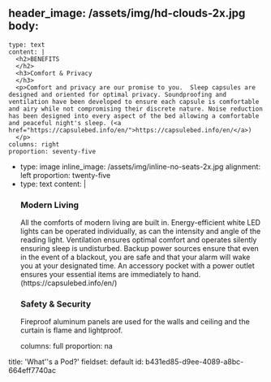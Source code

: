 header_image: /assets/img/hd-clouds-2x.jpg
body:
  -
    type: text
    content: |
      <h2>BENEFITS
      </h2>
      <h3>Comfort & Privacy
      </h3>
      <p>Comfort and privacy are our promise to you.  Sleep capsules are designed and oriented for optimal privacy. Soundproofing and ventilation have been developed to ensure each capsule is comfortable and airy while not compromising their discrete nature. Noise reduction has been designed into every aspect of the bed allowing a comfortable and peaceful night's sleep. (<a href="https://capsulebed.info/en/">https://capsulebed.info/en/</a>)
      </p>
    columns: right
    proportion: seventy-five
  -
    type: image
    inline_image: /assets/img/inline-no-seats-2x.jpg
    alignment: left
    proportion: twenty-five
  -
    type: text
    content: |
      <h3>Modern Living</h3>
      <p>All the comforts of modern living are built in. Energy-efficient white LED lights can be operated individually, as can the intensity and angle of the reading light. Ventilation ensures optimal comfort and operates silently ensuring sleep is undisturbed. Backup power sources ensure that even in the event of a blackout, you are safe and that your alarm will wake you at your designated time. An accessory pocket with a power outlet ensures your essential items are immediately to hand. (https://capsulebed.info/en/)
      </p>
      <h3>Safety & Security</h3>
      <p>Fireproof aluminum panels are used for the walls and ceiling and the curtain is flame and lightproof.
      </p>
    columns: full
    proportion: na
title: 'What''s a Pod?'
fieldset: default
id: b431ed85-d9ee-4089-a8bc-664eff7740ac
